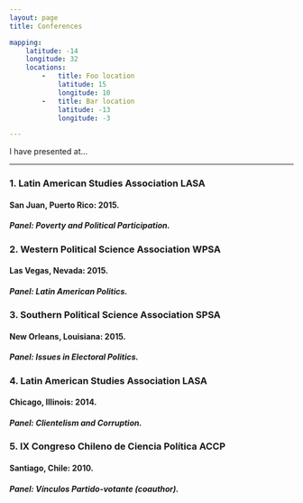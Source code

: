 ```yaml
---
layout: page
title: Conferences

mapping:
    latitude: -14
    longitude: 32
    locations:
        -   title: Foo location
            latitude: 15
            longitude: 10
        -   title: Bar location
            latitude: -13
            longitude: -3

---
```



<p class="lead">
I have presented at...
</p>

---

### 1. Latin American Studies Association LASA 

#### San Juan, Puerto Rico: 2015. 

##### Panel: Poverty and Political Participation.


### 2. Western Political Science Association WPSA 

#### Las Vegas, Nevada: 2015. 

##### Panel: Latin American Politics.


### 3. Southern Political Science Association SPSA 

#### New Orleans, Louisiana: 2015. 

##### Panel: Issues in Electoral Politics.


### 4. Latin American Studies Association LASA 

#### Chicago, Illinois: 2014. 

##### Panel: Clientelism and Corruption.


### 5. IX Congreso Chileno de Ciencia Política ACCP  

#### Santiago, Chile: 2010. 

##### Panel: Vínculos Partido-votante (coauthor).